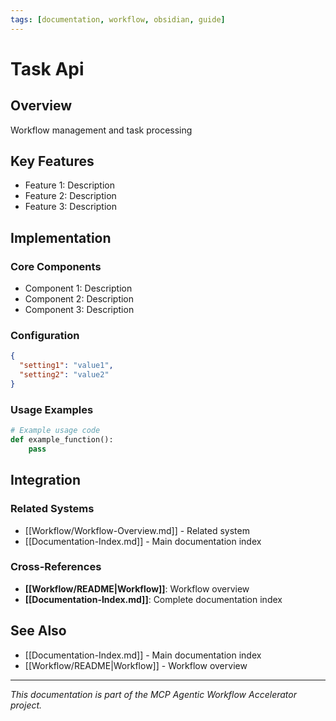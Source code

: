 ```yaml
---
tags: [documentation, workflow, obsidian, guide]
---
```

# Task Api

## Overview

Workflow management and task processing

## Key Features

- Feature 1: Description
- Feature 2: Description  
- Feature 3: Description

## Implementation

### Core Components

- Component 1: Description
- Component 2: Description
- Component 3: Description

### Configuration

```json
{
  "setting1": "value1",
  "setting2": "value2"
}
```

### Usage Examples

```python
# Example usage code
def example_function():
    pass
```

## Integration

### Related Systems

- [[Workflow/Workflow-Overview.md]] - Related system
- [[Documentation-Index.md]] - Main documentation index

### Cross-References

- **[[Workflow/README|Workflow]]**: Workflow overview
- **[[Documentation-Index.md]]**: Complete documentation index

## See Also

- [[Documentation-Index.md]] - Main documentation index
- [[Workflow/README|Workflow]] - Workflow overview

---

*This documentation is part of the MCP Agentic Workflow Accelerator project.*
